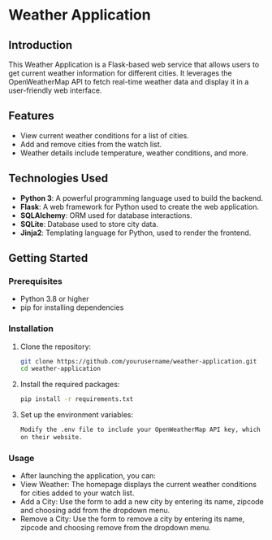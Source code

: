 # Weather Application

## Introduction
This Weather Application is a Flask-based web service that allows users to get current weather information for different cities. It leverages the OpenWeatherMap API to fetch real-time weather data and display it in a user-friendly web interface.

## Features
- View current weather conditions for a list of cities.
- Add and remove cities from the watch list.
- Weather details include temperature, weather conditions, and more.

## Technologies Used
- **Python 3**: A powerful programming language used to build the backend.
- **Flask**: A web framework for Python used to create the web application.
- **SQLAlchemy**: ORM used for database interactions.
- **SQLite**: Database used to store city data.
- **Jinja2**: Templating language for Python, used to render the frontend.

## Getting Started

### Prerequisites
- Python 3.8 or higher
- pip for installing dependencies

### Installation
1. Clone the repository:
   ```bash
   git clone https://github.com/yourusername/weather-application.git
   cd weather-application
2. Install the required packages:
   ```bash
   pip install -r requirements.txt
3. Set up the environment variables:
   ```bash
   Modify the .env file to include your OpenWeatherMap API key, which is free
   on their website.

### Usage
- After launching the application, you can:
- View Weather: The homepage displays the current weather conditions for cities added to your watch list.
- Add a City: Use the form to add a new city by entering its name, zipcode and choosing add from the dropdown menu.
- Remove a City: Use the form to remove a city by entering its name, zipcode and choosing remove from the dropdown menu.
